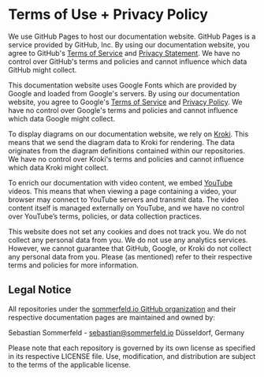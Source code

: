 # Terms of Use + Privacy Policy

We use GitHub Pages to host our documentation website. GitHub Pages is a service provided by GitHub, Inc. By using our documentation website, you agree to GitHub's [Terms of Service](https://docs.github.com/en/github/site-policy/github-terms-of-service) and [Privacy Statement](https://docs.github.com/en/github/site-policy/github-privacy-statement). We have no control over GitHub's terms and policies and cannot influence which data GitHub might collect.

This documentation website uses Google Fonts which are provided by Google and loaded from Google's servers. By using our documentation website, you agree to Google's [Terms of Service](https://policies.google.com/terms) and [Privacy Policy](https://policies.google.com/privacy). We have no control over Google's terms and policies and cannot influence which data Google might collect.

To display diagrams on our documentation website, we rely on [Kroki](https://kroki.io). This means that we send the diagram data to Kroki for rendering. The data originates from the diagram definitions contained within our repositories. We have no control over Kroki's terms and policies and cannot influence which data Kroki might collect.

To enrich our documentation with video content, we embed [YouTube](https://www.youtube.com) videos. This means that when viewing a page containing a video, your browser may connect to YouTube servers and transmit data. The video content itself is managed externally on YouTube, and we have no control over YouTube’s terms, policies, or data collection practices.

This website does not set any cookies and does not track you. We do not collect any personal data from you. We do not use any analytics services. However, we cannot guarantee that GitHub, Google, or Kroki do not collect any personal data from you. Please (as mentioned) refer to their respective terms and policies for more information.

## Legal Notice

All repositories under the [sommerfeld.io GitHub organization](https://github.com/sommerfeld-io) and their respective documentation pages are maintained and owned by:

Sebastian Sommerfeld - <sebastian@sommerfeld.io>
Düsseldorf, Germany

Please note that each repository is governed by its own license as specified in its respective LICENSE file. Use, modification, and distribution are subject to the terms of the applicable license.
